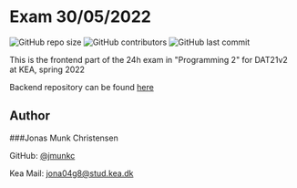 # Exam 30/05/2022

![GitHub repo size](https://img.shields.io/github/repo-size/jmunkc/Exam_30-05-22_frontend)
![GitHub contributors](https://img.shields.io/github/contributors/jmunkc/Exam_30-05-22_frontend)
![GitHub last commit](https://img.shields.io/github/last-commit/jmunkc/Exam_30-05-22_frontend)

This is the frontend part of the 24h exam in "Programming 2" for DAT21v2 at KEA, spring 2022

Backend repository can be found [here](https://github.com/jmunkc/Exam_30-05-22_backend.git)

## Author
###Jonas Munk Christensen 

GitHub: [@jmunkc](https://github.com/jmunkc)

Kea Mail: [jona04g8@stud.kea.dk](jona04g8@stud.kea.dk)

